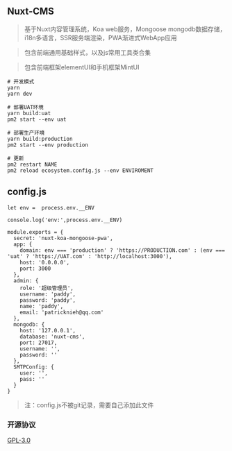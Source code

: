 ## Nuxt-CMS

> 基于Nuxt内容管理系统，Koa web服务，Mongoose mongodb数据存储，i18n多语言，SSR服务端渲染，PWA渐进式WebApp应用

> 包含前端通用基础样式，以及js常用工具类合集

> 包含前端框架elementUI和手机框架MintUI

``` 
# 开发模式
yarn 
yarn dev

# 部署UAT环境
yarn build:uat
pm2 start --env uat

# 部署生产环境
yarn build:production
pm2 start --env production

# 更新
pm2 restart NAME
pm2 reload ecosystem.config.js --env ENVIROMENT
```

## config.js

```
let env =  process.env.__ENV

console.log('env:',process.env.__ENV)

module.exports = {
  secret: 'nuxt-koa-mongoose-pwa',
  app: {
    domain: env === 'production' ? 'https://PRODUCTION.com' : (env === 'uat' ? 'https://UAT.com' : 'http://localhost:3000'),
    host: '0.0.0.0',
    port: 3000
  },
  admin: {
    role: '超级管理员',
    username: 'paddy',
    password: 'paddy',
    name: 'paddy',
    email: 'patricknieh@qq.com'
  },
  mongodb: {
    host: '127.0.0.1',
    database: 'nuxt-cms',
    port: 27017,
    username: '',
    password: ''
  },
  SMTPConfig: {
    user: '',
    pass: ''
  }
}
```

> 注：config.js不被git记录，需要自己添加此文件

### 开源协议

[GPL-3.0](https://choosealicense.com/licenses/gpl-3.0/)  

